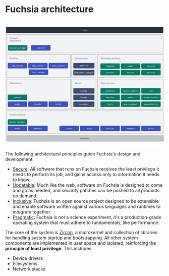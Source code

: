 # Fuchsia architecture

![Fuchsia architecture](images/fuchsia-architecture.png)

The following architectural principles guide Fuchsia's design and development:

* [Secure](/docs/concepts/principles/secure.md):
  All software that runs on Fuchsia receives the least privilege it needs to
  perform its job, and gains access only to information it needs to know.
* [Updatable](/docs/concepts/principles/updatable.md):
  Much like the web, software on Fuchsia is designed to come and go as needed,
  and security patches can be pushed to all products on demand.
* [Inclusive](/docs/concepts/principles/inclusive.md):
  Fuchsia is an open source project designed to be extensible and enable
  software written against various languages and runtimes to integrate together.
* [Pragmatic](/docs/concepts/principles/pragmatic.md):
  Fuchsia is not a science experiment, it's a production-grade operating system
  that must adhere to fundamentals, like performance.

The core of the system is [Zircon][glossary.zircon], a
microkernel and collection of libraries for handling system startup and
bootstrapping. All other system components are implemented in user space and
isolated, reinforcing the **principle of least privilege**. This includes:

*   Device drivers
*   Filesystems
*   Network stacks

[glossary.zircon]: /docs/glossary/README.md#zircon